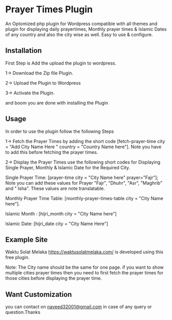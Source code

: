 # Prayer Times Plugin 
An Optomized php plugin for Wordpress compatible with all themes and plugin for displaying daily prayertimes, Monthly prayer times & Islamic Dates of any country and also the city wise as well. Easy to use & configure. 

## Installation
First Step is Add the upload the plugin to wordpress. 

1-> Download the Zip file Plugin. 

2-> Upload the Plugin to Wordpress

3-> Activate the Plugin. 

and boom you are done with installing the Plugin

## Usage
In order to use the plugin follow the following Steps

1-> Fetch the Prayer Times by adding the short code [fetch-prayer-time city = "Add City Name Here " country = "Country Name here"]. Note you have to add this before fetching the prayer times.

2-> Display the Prayer Times use the following short codes for Displaying Single Prayer, Monthly & Islamic Date for the Required City. 

Single Prayer Time: [prayer-time city = "City Name here" prayer="Fajr"]; Note you can add these values for Prayer "Fajr", "Dhuhr", "Asr", "Maghrib" and " Isha". These values are note translatable. 

Monthly Prayer Time Table: [monthly-prayer-times-table city = "City Name here"]. 

Islamic Month : [hijri_month city = "City Name here"] 

Islamic Date: [hijri_date city = "City Name Here"]

## Example Site
Waktu Solat Melaka https://waktusolatmelaka.com/ is developed using this free plugin. 

Note: The City name should be the same for one page. if you want to show multiple cities prayer times then you need to first fetch the prayer times for those cities before displaying the prayer time. 


## Want Customization 
you can contact on naveed32001@gmail.com in case of any query or question.Thanks 
